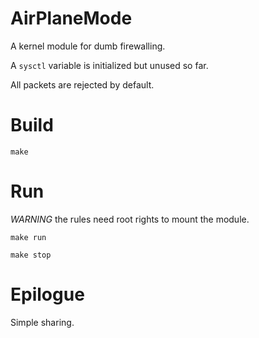# AirPlaneMode

A kernel module for dumb firewalling.

A `sysctl` variable is initialized but unused so far.

All packets are rejected by default.

# Build

`make`

# Run

*WARNING* the rules need root rights to mount the module.

`make run`

`make stop`

# Epilogue

Simple sharing.